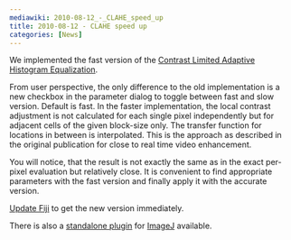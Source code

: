 ```yaml
---
mediawiki: 2010-08-12_-_CLAHE_speed_up
title: 2010-08-12 - CLAHE speed up
categories: [News]
---
```


We implemented the fast version of the [Contrast Limited Adaptive Histogram Equalization](/plugins/clahe).

From user perspective, the only difference to the old implementation is a new checkbox in the parameter dialog to toggle between fast and slow version. Default is fast. In the faster implementation, the local contrast adjustment is not calculated for each single pixel independently but for adjacent cells of the given block-size only. The transfer function for locations in between is interpolated. This is the approach as described in the original publication for close to real time video enhancement.

You will notice, that the result is not exactly the same as in the exact per-pixel evaluation but relatively close. It is convenient to find appropriate parameters with the fast version and finally apply it with the accurate version.

[Update Fiji](/plugins/updater) to get the new version immediately.

There is also a [standalone plugin](http://fly.mpi-cbg.de/saalfeld/download/clahe_.jar) for [ImageJ](/) available.


